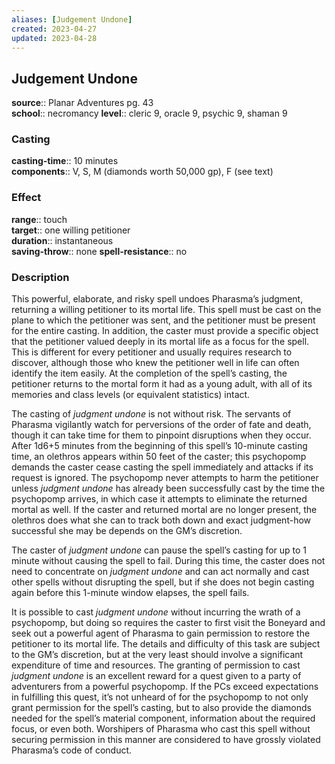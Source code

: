 ```yaml
---
aliases: [Judgement Undone]
created: 2023-04-27
updated: 2023-04-28
---
```


## Judgement Undone

**source**:: Planar Adventures pg. 43  
**school**:: necromancy
**level**:: cleric 9, oracle 9, psychic 9, shaman 9

### Casting

**casting-time**:: 10 minutes  
**components**:: V, S, M (diamonds worth 50,000 gp), F (see text)

### Effect

**range**:: touch  
**target**:: one willing petitioner  
**duration**:: instantaneous  
**saving-throw**:: none
**spell-resistance**:: no

### Description

This powerful, elaborate, and risky spell undoes Pharasma’s judgment, returning a willing petitioner to its mortal life. This spell must be cast on the plane to which the petitioner was sent, and the petitioner must be present for the entire casting. In addition, the caster must provide a specific object that the petitioner valued deeply in its mortal life as a focus for the spell. This is different for every petitioner and usually requires research to discover, although those who knew the petitioner well in life can often identify the item easily. At the completion of the spell’s casting, the petitioner returns to the mortal form it had as a young adult, with all of its memories and class levels (or equivalent statistics) intact.  
  
The casting of *judgment undone* is not without risk. The servants of Pharasma vigilantly watch for perversions of the order of fate and death, though it can take time for them to pinpoint disruptions when they occur. After 1d6+5 minutes from the beginning of this spell’s 10-minute casting time, an olethros appears within 50 feet of the caster; this psychopomp demands the caster cease casting the spell immediately and attacks if its request is ignored. The psychopomp never attempts to harm the petitioner unless *judgment undone* has already been successfully cast by the time the psychopomp arrives, in which case it attempts to eliminate the returned mortal as well. If the caster and returned mortal are no longer present, the olethros does what she can to track both down and exact judgment-how successful she may be depends on the GM’s discretion.  
  
The caster of *judgment undone* can pause the spell’s casting for up to 1 minute without causing the spell to fail. During this time, the caster does not need to concentrate on *judgment undone* and can act normally and cast other spells without disrupting the spell, but if she does not begin casting again before this 1-minute window elapses, the spell fails.  
  
It is possible to cast *judgment undone* without incurring the wrath of a psychopomp, but doing so requires the caster to first visit the Boneyard and seek out a powerful agent of Pharasma to gain permission to restore the petitioner to its mortal life. The details and difficulty of this task are subject to the GM’s discretion, but at the very least should involve a significant expenditure of time and resources. The granting of permission to cast *judgment undone* is an excellent reward for a quest given to a party of adventurers from a powerful psychopomp. If the PCs exceed expectations in fulfilling this quest, it’s not unheard of for the psychopomp to not only grant permission for the spell’s casting, but to also provide the diamonds needed for the spell’s material component, information about the required focus, or even both. Worshipers of Pharasma who cast this spell without securing permission in this manner are considered to have grossly violated Pharasma’s code of conduct.
